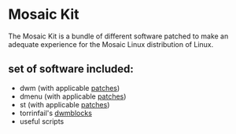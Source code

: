 Mosaic Kit
==========
The Mosaic Kit is a bundle of different software patched to make an adequate experience for the Mosaic Linux distribution of Linux.

set of software included:
-------------------------
 * dwm (with applicable [patches](https://github.com/kieroid/dwm))
 * dmenu (with applicable [patches](https://github.com/kieroid/dmenu))
 * st (with applicable [patches](https://github.com/kieroid/st))
 * torrinfail's [dwmblocks](https://github.com/torrinfail/dwmblocks)
 * useful scripts


